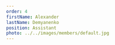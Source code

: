 ```yaml
---
order: 4
firstName: Alexander
lastName: Demyanenko
position: Assistant
photo: ../../images/members/default.jpg
---
```


